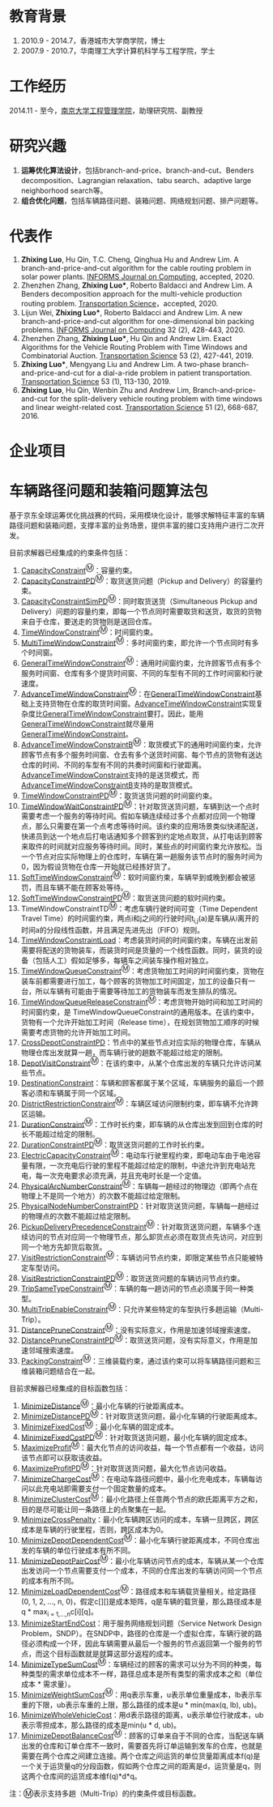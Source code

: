 # 教育背景
1. 2010.9 - 2014.7，香港城市大学商学院，博士
2. 2007.9 - 2010.7，华南理工大学计算机科学与工程学院，学士

# 工作经历
2014.11 - 至今，[南京大学工程管理学院](https://sme.nju.edu.cn)，助理研究院、副教授

# 研究兴趣

1. **运筹优化算法设计**，包括branch-and-price、branch-and-cut、Benders decomposition、Lagrangian relaxation、tabu search、adaptive large neighborhood search等。
2. **组合优化问题**，包括车辆路径问题、装箱问题、网络规划问题、排产问题等。

# 代表作

1. **Zhixing Luo**, Hu Qin, T.C. Cheng, Qinghua Hu and Andrew Lim. A branch-and-price-and-cut algorithm for the cable routing problem in solar power plants. [INFORMS Journal on Computing](), accepted, 2020.
2. Zhenzhen Zhang, **Zhixing Luo\***, Roberto Baldacci and Andrew Lim. A Benders decomposition approach for the multi-vehicle production routing problem. [Transportation Science]()，accepted, 2020.
3. Lijun Wei, **Zhixing Luo\***, Roberto Baldacci and Andrew Lim. A new branch-and-price-and-cut algorithm for one-dimensional bin packing problems. [INFORMS Journal on Computing](https://pubsonline.informs.org/doi/abs/10.1287/ijoc.2018.0867) 32 (2), 428-443, 2020.
4. Zhenzhen Zhang, **Zhixing Luo\***, Hu Qin and Andrew Lim. Exact Algorithms for the Vehicle Routing Problem with Time Windows and Combinatorial Auction. [Transportation Science](https://pubsonline.informs.org/doi/abs/10.1287/trsc.2018.0835) 53 (2), 427-441, 2019.
5. **Zhixing Luo\***,  Mengyang Liu and Andrew Lim. A two-phase branch-and-price-and-cut for a dial-a-ride problem in patient transportation. [Transportation Science](https://pubsonline.informs.org/doi/abs/10.1287/trsc.2017.0772) 53 (1), 113-130, 2019.
6. **Zhixing Luo**, Hu Qin, Wenbin Zhu and Andrew Lim, Branch-and-price-and-cut for the split-delivery vehicle routing problem with time windows and linear weight-related cost. [Transportation Science](https://pubsonline.informs.org/doi/abs/10.1287/trsc.2015.0666) 51 (2), 668-687, 2016.

# 企业项目

# 车辆路径问题和装箱问题算法包

基于京东全球运筹优化挑战赛的代码，采用模块化设计，能够求解特征丰富的车辆路径问题和装箱问题，支撑丰富的业务场景，提供丰富的接口支持用户进行二次开发。

目前求解器已经集成的约束条件包括：

 1. [CapacityConstraint](CapacityConstraint.md)<sup>Ⓜ</sup>：容量约束。
 2. [CapacityConstraintPD](CapacityConstraintPD.md)<sup>Ⓜ</sup>：取货送货问题（Pickup and Delivery）的容量约束。
 3. [CapacityConstraintSimPD](CapacityConstraintSimPD.md)<sup>Ⓜ</sup>：同时取货送货（Simultaneous Pickup and Delivery）问题的容量约束，即每一个节点同时需要取货和送货，取货的货物来自于仓库，要送走的货物则是送回仓库。
 4. [TimeWindowConstraint](TimeWindowConstraint.md)<sup>Ⓜ</sup>：时间窗约束。
 5. [MultiTimeWindowConstraint](MultiTimeWindowConstraint.md)<sup>Ⓜ</sup>：多时间窗约束，即允许一个节点同时有多个时间窗。
 6. [GeneralTimeWindowConstraint](GeneralTimeWindowConstraint.md)<sup>Ⓜ</sup>：通用时间窗约束，允许顾客节点有多个服务时间窗、仓库有多个提货时间窗、不同的车型有不同的工作时间窗和行驶速度。
 7. [AdvanceTimeWindowConstraint](AdvanceTimeWindowConstraint.md)<sup>Ⓜ</sup>：在[GeneralTimeWindowConstraint](GeneralTimeWindowConstraint.md)基础上支持货物在仓库的取货时间窗。[AdvanceTimeWindowConstraint](AdvanceTimeWindowConstraint.md)实现复杂度比[GeneralTimeWindowConstraint](GeneralTimeWindowConstraint.md)要打。因此，能用[GeneralTimeWindowConstraint](GeneralTimeWindowConstraint.md)就尽量用[GeneralTimeWindowConstraint](GeneralTimeWindowConstraint.md)。
 8. [AdvanceTimeWindowConstraintB](AdvanceTimeWindowConstraintB.md)<sup>Ⓜ</sup>：取货模式下的通用时间窗约束，允许顾客节点有多个服务时间窗、仓去有多个送货时间窗、每个节点的货物有送达仓库的时间、不同的车型有不同的共奏时间窗和行驶距离。[AdvanceTimeWindowConstraint](AdvanceTimeWindowConstraint.md)支持的是送货模式，而[AdvanceTimeWindowConstraintB](AdvanceTimeWindowConstraintB.md)支持的是取货模式。
 9. [TimeWindowConstraintPD](TimeWindowConstraintPD.md)<sup>Ⓜ</sup>：取货送货问题的时间窗约束。
 10. [TimeWindowWaitConstraintPD](TimeWindowWaitConstraintPD.md)<sup>Ⓜ</sup>：针对取货送货问题，车辆到达一个点时需要考虑一个服务的等待时间。假如车辆连续经过多个点都对应同一个物理点，那么只需要在第一个点考虑等待时间。该约束的应用场景类似快递配送，快递员到达一个地点后打电话通知多个顾客到约定地点取货，从打电话到顾客来取件的时间就对应服务等待时间。同时，某些点的时间窗约束允许放松。当一个节点对应实际物理上的仓库时，车辆在第一趟服务该节点时的服务时间为0，因为假设货物在仓库一开始就已经拣好货了。
 11. [SoftTimeWindowConstraint](SoftTimeWindowConstraint.md)<sup>Ⓜ</sup>：软时间窗约束，车辆早到或晚到都会被惩罚，而且车辆不能在顾客处等待。
 12. [SoftTimeWindowConstraintPD](SoftTimeWindowConstraintPD.md)<sup>Ⓜ</sup>：取货送货问题的软时间约束。
 13. TimeWindowConstraintTD<sup>Ⓜ</sup>：考虑车辆行驶时间可变（Time Dependent Travel Time）的时间窗约束，两点i和j之间的行驶时间t<sub>i,j</sub>(a)是车辆从i离开的时间a的分段线性函数，并且满足先进先出（FIFO）规则。
 14. [TimeWindowConstraintLoad](TimeWindowConstraintLoad.md)：考虑装货时间的时间窗约束，车辆在出发前需要将配送的货物装车，而装货时间是货量的一个线性函数。同时，装货的设备（包括人工）假如足够多，每辆车之间装车操作相对独立。
 15. [TimeWindowQueueConstraint](TimeWindowQueueConstraint.md)<sup>Ⓜ</sup>：考虑货物加工时间的时间窗约束，货物在装车前都需要进行加工，每个顾客的货物加工时间固定，加工的设备只有一台，所以车辆有可能由于需要等待加工的货物装车而发生排队的情况。
 16. [TimeWindowQueueReleaseConstraint](TimeWindowQueueReleaseConstraint.md)<sup>Ⓜ</sup>：考虑货物开始时间和加工时间的时间窗约束，是 TimeWindowQueueConstraint的通用版本。在该约束中，货物有一个允许开始加工时间（Release time），在规划货物加工顺序的时候需要考虑货物的允许开始加工时间。
 17. [CrossDepotConstraintPD](CrossDepotConstraintPD.md)：节点中的某些节点对应实际的物理仓库，车辆从物理仓库出发就算一趟，而车辆行驶的趟数不能超过给定的限制。
 18. [DepotVisitConstraint](DepotVisitConstraint.md)<sup>Ⓜ</sup>：在该约束中，从某个仓库出发的车辆只允许访问某些节点。
 19. [DestinationConstraint](DestinationConstraint.md)：车辆和顾客都属于某个区域，车辆服务的最后一个顾客必须和车辆属于同一个区域。
 20. [DistrictRestrictionConstraint](DistrictRestrictionConstraint.md)<sup>Ⓜ</sup>：车辆区域访问限制约束，即车辆不允许跨区运输。
 21. [DurationConstraint](DurationConstraint.md)<sup>Ⓜ</sup>：工作时长约束，即车辆的从仓库出发到回到仓库的时长不能超过给定的限制。
 22. [DurationConstraintPD](DurationConstraintPD.md)<sup>Ⓜ</sup>：取货送货问题的工作时长约束。
 23. [ElectricCapacityConstraint](ElectricCapacityConstraint.md)<sup>Ⓜ</sup>：电动车行驶里程约束，即电动车由于电池容量有限，一次充电后行驶的里程不能超过给定的限制，中途允许到充电站充电，每一次充电要求必须充满，并且充电时长是一个定值。
 24. [PhysicalArcNumberConstraint](PhysicalArcNumberConstraint.md)<sup>Ⓜ</sup>：车辆每一趟经过的物理边（即两个点在物理上不是同一个地方）的次数不能超过给定限制。
 25. [PhysicalNodeNumberConstraintPD](PhysicalNodeNumberConstraintPD.md)：针对取货送货问题，车辆每一趟经过的物理点的次数不能超过给定限制。
 26. [PickupDeliveryPrecedenceConstraint](PickupDeliveryPrecedenceConstraint.md)<sup>Ⓜ</sup>：针对取货送货问题，车辆多个连续访问的节点对应同一个物理节点，那么卸货点必须在取货点先访问，对应到同一个地方先卸货后取货。
 27. [VisitRestrictionConstraint](VisitRestrictionConstraint.md)<sup>Ⓜ</sup>：车辆访问节点约束，即限定某些节点只能被特定车型访问。
 28. [VisitRestrictionConstraintPD](VisitRestrictionConstraintPD.md)<sup>Ⓜ</sup>：取货送货问题的车辆访问节点约束。
 29. [TripSameTypeConstraint](TripSameTypeConstraint.md)<sup>Ⓜ</sup>：车辆的每一趟访问的节点必须属于同一种类型。
 30. [MultiTripEnableConstraint](MultiTripEnableConstraint.md)<sup>Ⓜ</sup>：只允许某些特定的车型执行多趟运输（Multi-Trip）。
 31. [DistancePruneConstraint](DistancePruneConstraint.md)<sup>Ⓜ</sup>：没有实际意义，作用是加速邻域搜索速度。
 32. [DistancePruneConstraintPD](DistancePruneConstraintPD.md)<sup>Ⓜ</sup>：取货送货问题，没有实际意义，作用是加速邻域搜索速度。
 33. [PackingConstraint](PackingConstraint.md)<sup>Ⓜ</sup>：三维装载约束，通过该约束可以将车辆路径问题和三维装箱问题结合在一起。

目前求解器已经集成的目标函数包括：

 1. [MinimizeDistance](MinimizeDistance.md)<sup>Ⓜ</sup>：最小化车辆的行驶距离成本。
 2. [MinimizeDistancePD](MinimizeDistancePD.md)<sup>Ⓜ</sup>：针对取货送货问题，最小化车辆的行驶距离成本。
 3. [MinimizeFixedCost](MinimizeFixedCost.md)<sup>Ⓜ</sup>：最小化车辆的固定成本。
 4. [MinimizeFixedCostPD](MinimizeFixedCostPD.md)<sup>Ⓜ</sup>：针对取货送货问题，最小化车辆的固定成本。
 5. [MaximizeProfit](MaximizeProfit.md)<sup>Ⓜ</sup>：最大化节点的访问收益，每一个节点都有一个收益，访问该节点即可以获取该收益。
 6. [MaximizeProfitPD](MaximizeProfitPD.md)<sup>Ⓜ</sup>：针对取货送货问题，最大化节点访问收益。
 7. [MinimizeChargeCost](MinimizeChargeCost.md)<sup>Ⓜ</sup>：在电动车路径问题中，最小化充电成本，车辆每访问以此充电站即需要支付一个固定数量的成本。
 8. [MinimizeClusterCost](MinimizeClusterCost.md)<sup>Ⓜ</sup>：最小化路径上任意两个节点的欧氏距离平方之和，目的是尽可能让同一条路径上的点聚集在一起。
 9. [MinimizeCrossPenalty](MinimizeCrossPenalty.md)：最小化车辆跨区访问的成本，车辆一旦跨区，跨区成本是车辆的行驶里程，否则，跨区成本为0。
 10. [MinimizeDepotDependentCost](MinimizeDepotDependentCost.md)<sup>Ⓜ</sup>：最小化车辆行驶距离成本，不同仓库出发的车辆的单位行驶成本有所不同。
 11. [MinimizeDepotPairCost](MinimizeDepotPairCost.md)<sup>Ⓜ</sup>：最小化车辆访问节点的成本，车辆从某一个仓库出发访问一个节点需要支付一个成本，不同的仓库出发的车辆访问同一个节点的成本有所不同。
 12. [MinimizeLoadDependentCost](MinimizeLoadDependentCost.md)<sup>Ⓜ</sup>：路径成本和车辆载货量相关。给定路径(0, 1, 2, ..., n, 0)，假定c\[\]\[\]是成本矩阵，q是车辆的载货量，那么路径成本是q * max<sub>i = 1,...,n</sub>c\[i\]\[q\]。
 13. [MinimizeStartEndCost](MinimizeStartEndCost.md)：用于服务网络规划问题（Service Network Design Problem，SNDP）。在SNDP中，路径的仓库是一个虚拟仓库，车辆行驶的路径必须构成一个环，因此车辆需要从最后一个服务的节点返回第一个服务的节点，而这个目标函数就是就算这部分返程的成本。
 14. [MinimizeTypeSumCost](MinimizeTypeSumCost.md)<sup>Ⓜ</sup>：车辆经过的顾客的需求可以分为不同的种类，每种类型的需求单位成本不一样，路径总成本是所有类型的需求成本之和（单位成本 * 需求量）。
 15. [MinimizeWeightSumCost](MinimizeWeightSumCost.md)<sup>Ⓜ</sup>：用q表示车重，u表示单位重量成本，lb表示车重的下限，ub表示车重的上限，那么路径的成本是u * min(max(q, lb), ub)。
 16. [MinimizeWholeVehicleCost](MinimizeWholeVehicleCost.md)：用d表示路径的距离，u表示单位行驶成本，ub表示零担成本，那么路径的成本是min(u * d, ub)。
 17. [MinimizeDepotBalanceCost](MinimizeDepotBalanceCost.md)<sup>Ⓜ</sup>：顾客的订单来自于不同的仓库，当配送车辆出发的仓库和订单仓库不一致时，需要首先将订单运输到发车的仓库，也就是需要在两个仓库之间建立连接。两个仓库之间运货的单位货量距离成本f(q)是一个关于运货量q的分段函数，假如两个仓库之间的距离是d，运货量是q，则这两个仓库间的运货成本维f(q)\*d\*q。

注：Ⓜ表示支持多趟（Multi-Trip）的约束条件或目标函数。
